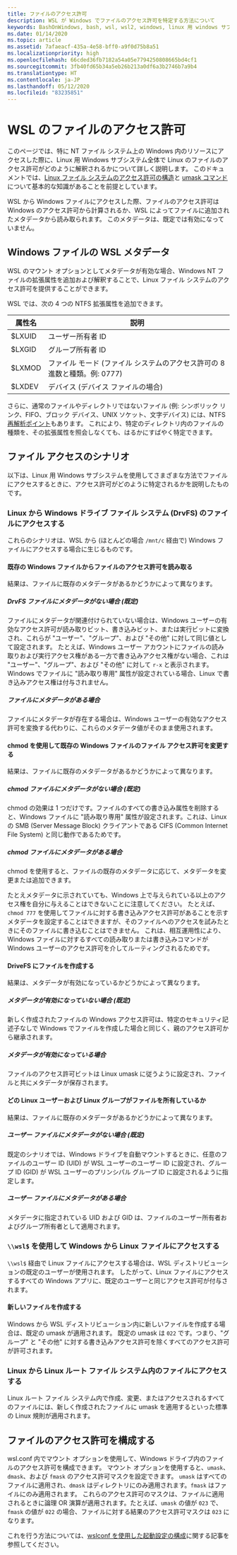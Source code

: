 ```yaml
---
title: ファイルのアクセス許可
description: WSL が Windows でファイルのアクセス許可を特定する方法について
keywords: BashOnWindows, bash, wsl, wsl2, windows, linux 用 windows サブシステム, windowssubsystem, ubuntu, debian, suse, windows 10, ファイル, アクセス許可
ms.date: 01/14/2020
ms.topic: article
ms.assetid: 7afaeacf-435a-4e58-bff0-a9f0d75b8a51
ms.localizationpriority: high
ms.openlocfilehash: 66cded36fb7182a54a05e7794250808665bd4cf1
ms.sourcegitcommit: 3fb40fd65b34a5eb26b213a0df6a3b2746b7a9b4
ms.translationtype: HT
ms.contentlocale: ja-JP
ms.lasthandoff: 05/12/2020
ms.locfileid: "83235851"
---
```

# <a name="file-permissions-for-wsl"></a>WSL のファイルのアクセス許可

このページでは、特に NT ファイル システム上の Windows 内のリソースにアクセスした際に、Linux 用 Windows サブシステム全体で Linux のファイルのアクセス許可がどのように解釈されるかについて詳しく説明します。 このドキュメントでは、[Linux ファイル システムのアクセス許可の構造](https://wiki.archlinux.org/index.php/File_permissions_and_attributes)と [umask コマンド](https://en.wikipedia.org/wiki/Umask)について基本的な知識があることを前提としています。

WSL から Windows ファイルにアクセスした際、ファイルのアクセス許可は Windows のアクセス許可から計算されるか、WSL によってファイルに追加されたメタデータから読み取られます。 このメタデータは、既定では有効になっていません。

## <a name="wsl-metadata-on-windows-files"></a>Windows ファイルの WSL メタデータ

WSL のマウント オプションとしてメタデータが有効な場合、Windows NT ファイルの拡張属性を追加および解釈することで、Linux ファイル システムのアクセス許可を提供することができます。

WSL では、次の 4 つの NTFS 拡張属性を追加できます。

| 属性名 | 説明 |
| --- | --- |
| $LXUID | ユーザー所有者 ID |
| $LXGID | グループ所有者 ID |
| $LXMOD | ファイル モード (ファイル システムのアクセス許可の 8 進数と種類。例: 0777) |
| $LXDEV | デバイス (デバイス ファイルの場合) |

さらに、通常のファイルやディレクトリではないファイル (例: シンボリック リンク、FIFO、ブロック デバイス、UNIX ソケット、文字デバイス) には、NTFS [再解析ポイント](https://docs.microsoft.com/windows/win32/fileio/reparse-points)もあります。 これにより、特定のディレクトリ内のファイルの種類を、その拡張属性を照会しなくても、はるかにすばやく特定できます。

## <a name="file-access-scenarios"></a>ファイル アクセスのシナリオ

以下は、Linux 用 Windows サブシステムを使用してさまざまな方法でファイルにアクセスするときに、アクセス許可がどのように特定されるかを説明したものです。

### <a name="accessing-files-in-the-windows-drive-file-system-drvfs-from-linux"></a>Linux から Windows ドライブ ファイル システム (DrvFS) のファイルにアクセスする

これらのシナリオは、WSL から (ほとんどの場合 `/mnt/c` 経由で) Windows ファイルにアクセスする場合に生じるものです。

#### <a name="reading-file-permissions-from-an-existing-windows-file"></a>既存の Windows ファイルからファイルのアクセス許可を読み取る

結果は、ファイルに既存のメタデータがあるかどうかによって異なります。

##### <a name="drvfs-file-does-not-have-metadata-default"></a>DrvFS ファイルにメタデータがない場合 (既定)

ファイルにメタデータが関連付けられていない場合は、Windows ユーザーの有効なアクセス許可が読み取りビット、書き込みビット、または実行ビットに変換され、これらが "ユーザー"、"グループ"、および "その他" に対して同じ値として設定されます。 たとえば、Windows ユーザー アカウントにファイルの読み取りおよび実行アクセス権がある一方で書き込みアクセス権がない場合、これは "ユーザー"、"グループ"、および "その他" に対して `r-x` と表示されます。 Windows でファイルに "読み取り専用" 属性が設定されている場合、Linux で書き込みアクセス権は付与されません。

##### <a name="the-file-has-metadata"></a>ファイルにメタデータがある場合

ファイルにメタデータが存在する場合は、Windows ユーザーの有効なアクセス許可を変換する代わりに、これらのメタデータ値がそのまま使用されます。

#### <a name="changing-file-permissions-on-an-existing-windows-file-using-chmod"></a>chmod を使用して既存の Windows ファイルのファイル アクセス許可を変更する

結果は、ファイルに既存のメタデータがあるかどうかによって異なります。

##### <a name="chmod-file-does-not-have-metadata-default"></a>chmod ファイルにメタデータがない場合 (既定)

chmod の効果は 1 つだけです。ファイルのすべての書き込み属性を削除すると、Windows ファイルに "読み取り専用" 属性が設定されます。これは、Linux の SMB (Server Message Block) クライアントである CIFS (Common Internet File System) と同じ動作であるためです。

##### <a name="chmod-file-has-metadata"></a>chmod ファイルにメタデータがある場合

chmod を使用すると、ファイルの既存のメタデータに応じて、メタデータを変更または追加できます。 

たとえメタデータに示されていても、Windows 上で与えられている以上のアクセス権を自分に与えることはできないことに注意してください。 たとえば、`chmod 777` を使用してファイルに対する書き込みアクセス許可があることを示すメタデータを設定することはできますが、そのファイルへのアクセスを試みたときにそのファイルに書き込むことはできません。 これは、相互運用性により、Windows ファイルに対するすべての読み取りまたは書き込みコマンドが Windows ユーザーのアクセス許可を介してルーティングされるためです。

#### <a name="creating-a-file-in-drivefs"></a>DriveFS にファイルを作成する

結果は、メタデータが有効になっているかどうかによって異なります。

##### <a name="metadata-is-not-enabled-default"></a>メタデータが有効になっていない場合 (既定)

新しく作成されたファイルの Windows アクセス許可は、特定のセキュリティ記述子なしで Windows でファイルを作成した場合と同じく、親のアクセス許可から継承されます。

##### <a name="metadata-is-enabled"></a>メタデータが有効になっている場合

ファイルのアクセス許可ビットは Linux umask に従うように設定され、ファイルと共にメタデータが保存されます。

#### <a name="which-linux-user-and-linux-group-owns-the-file"></a>どの Linux ユーザーおよび Linux グループがファイルを所有しているか 

結果は、ファイルに既存のメタデータがあるかどうかによって異なります。

##### <a name="user-file-does-not-have-metadata-default"></a>ユーザー ファイルにメタデータがない場合 (既定)

既定のシナリオでは、Windows ドライブを自動マウントするときに、任意のファイルのユーザー ID (UID) が WSL ユーザーのユーザー ID に設定され、グループ ID (GID) が WSL ユーザーのプリンシパル グループ ID に設定されるように指定します。

##### <a name="user-file-has-metadata"></a>ユーザー ファイルにメタデータがある場合

メタデータに指定されている UID および GID は、ファイルのユーザー所有者およびグループ所有者として適用されます。

### <a name="accessing-linux-files-from-windows-using-wsl"></a>`\\wsl$` を使用して Windows から Linux ファイルにアクセスする

`\\wsl$` 経由で Linux ファイルにアクセスする場合は、WSL ディストリビューションの既定のユーザーが使用されます。 したがって、Linux ファイルにアクセスするすべての Windows アプリに、既定のユーザーと同じアクセス許可が付与されます。

#### <a name="creating-a-new-file"></a>新しいファイルを作成する

Windows から WSL ディストリビューション内に新しいファイルを作成する場合は、既定の umask が適用されます。 既定の umask は `022` です。つまり、"グループ" と "その他" に対する書き込みアクセス許可を除くすべてのアクセス許可が許可されます。 

### <a name="accessing-files-in-the-linux-root-file-system-from-linux"></a>Linux から Linux ルート ファイル システム内のファイルにアクセスする

Linux ルート ファイル システム内で作成、変更、またはアクセスされるすべてのファイルには、新しく作成されたファイルに umask を適用するといった標準の Linux 規則が適用されます。

## <a name="configuring-file-permissions"></a>ファイルのアクセス許可を構成する

wsl.conf 内でマウント オプションを使用して、Windows ドライブ内のファイルのアクセス許可を構成できます。 マウント オプションを使用すると、`umask`、`dmask`、および `fmask` のアクセス許可マスクを設定できます。 `umask` はすべてのファイルに適用され、`dmask` はディレクトリにのみ適用されます。`fmask` はファイルにのみ適用されます。 これらのアクセス許可のマスクは、ファイルに適用されるときに論理 OR 演算が適用されます。たとえば、`umask` の値が `023` で、`fmask` の値が `022` の場合、ファイルに対する結果のアクセス許可マスクは `023` になります。

これを行う方法については、[wslconf を使用した起動設定の構成](./wsl-config.md#configure-launch-settings-with-wslconf)に関する記事を参照してください。
